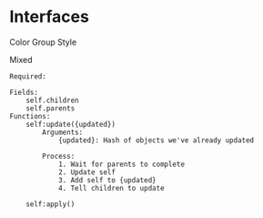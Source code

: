 # Interfaces

Color
Group
Style

Mixed


```
Required:

Fields:
    self.children
    self.parents
Functions:
    self:update({updated})
        Arguments:
            {updated}: Hash of objects we've already updated

        Process:
            1. Wait for parents to complete
            2. Update self
            3. Add self to {updated}
            4. Tell children to update

    self:apply()
```

<!-- vim: set ft=markdown: -->